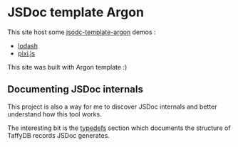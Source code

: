 JSDoc template Argon
====================

This site host some [jsodc-template-argon](https://github.com/Oza94/jsdoc-template-argon) demos :

 * [lodash](example/lodash)
 * [pixi.js](example/pixi.js)

This site was built with Argon template :)

## Documenting JSDoc internals

This project is also a way for me to discover JSDoc internals and better understand how this tool works. 

The interesting bit is the [typedefs](srctypedefjsdoc-JSDocTypedefs.html) section which documents the structure of TaffyDB records JSDoc generates.
